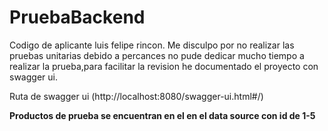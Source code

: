 # PruebaBackend

Codigo de aplicante luis felipe rincon.
Me disculpo por no realizar las pruebas unitarias debido a percances no pude dedicar mucho tiempo a realizar la prueba,para facilitar la revision  he documentado el proyecto con swagger ui.

Ruta de swagger ui  (http://localhost:8080/swagger-ui.html#/)

**Productos de prueba se encuentran en el en el data source con id de 1-5**
